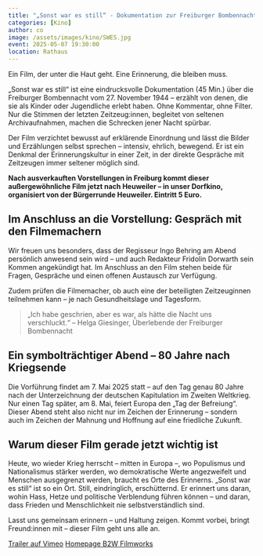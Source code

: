 ```yaml
---
title: "„Sonst war es still“ - Dokumentation zur Freiburger Bombennacht"
categories: [Kino]
author: co
image: /assets/images/kino/SWES.jpg
event: 2025-05-07 19:30:00
location: Rathaus
---
```


Ein Film, der unter die Haut geht. Eine Erinnerung, die bleiben muss.

„Sonst war es still“ ist eine eindrucksvolle Dokumentation (45 Min.) über die Freiburger Bombennacht vom 27. November 1944 – erzählt von denen, die sie als Kinder oder Jugendliche erlebt haben. Ohne Kommentar, ohne Filter. Nur die Stimmen der letzten Zeitzeug:innen, begleitet von seltenen Archivaufnahmen, machen die Schrecken jener Nacht spürbar.

Der Film verzichtet bewusst auf erklärende Einordnung und lässt die Bilder und Erzählungen selbst sprechen – intensiv, ehrlich, bewegend. Er ist ein Denkmal der Erinnerungskultur in einer Zeit, in der direkte Gespräche mit Zeitzeugen immer seltener möglich sind.

**Nach ausverkauften Vorstellungen in Freiburg kommt dieser außergewöhnliche Film jetzt nach Heuweiler – in unser Dorfkino, organisiert von der Bürgerrunde Heuweiler. Eintritt 5 Euro.**

## Im Anschluss an die Vorstellung: Gespräch mit den Filmemachern

Wir freuen uns besonders, dass der Regisseur Ingo Behring am Abend persönlich anwesend sein wird – und auch Redakteur Fridolin Dorwarth sein Kommen angekündigt hat. Im Anschluss an den Film stehen beide für Fragen, Gespräche und einen offenen Austausch zur Verfügung.

Zudem prüfen die Filmemacher, ob auch eine der beteiligten Zeitzeuginnen teilnehmen kann – je nach Gesundheitslage und Tagesform.

> „Ich habe geschrien, aber es war, als hätte die Nacht uns verschluckt.“
> – Helga Giesinger, Überlebende der Freiburger Bombennacht

## Ein symbolträchtiger Abend – 80 Jahre nach Kriegsende

Die Vorführung findet am 7. Mai 2025 statt – auf den Tag genau 80 Jahre nach der Unterzeichnung der deutschen Kapitulation im Zweiten Weltkrieg. Nur einen Tag später, am 8. Mai, feiert Europa den „Tag der Befreiung“.
Dieser Abend steht also nicht nur im Zeichen der Erinnerung – sondern auch im Zeichen der Mahnung und Hoffnung auf eine friedliche Zukunft.

## Warum dieser Film gerade jetzt wichtig ist

Heute, wo wieder Krieg herrscht – mitten in Europa –, wo Populismus und Nationalismus stärker werden, wo demokratische Werte angezweifelt und Menschen ausgegrenzt werden, braucht es Orte des Erinnerns.
„Sonst war es still“ ist so ein Ort. Still, eindringlich, erschütternd. Er erinnert uns daran, wohin Hass, Hetze und politische Verblendung führen können – und daran, dass Frieden und Menschlichkeit nie selbstverständlich sind.

Lasst uns gemeinsam erinnern – und Haltung zeigen.
Kommt vorbei, bringt Freund:innen mit – dieser Film geht uns alle an.

[Trailer auf Vimeo](https://vimeo.com/1049628259/351807e042?share=copy)
[Homepage B2W Filmworks](https://www.b2w-filmworks.de)
